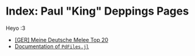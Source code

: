 # Index: Paul "King" Deppings Pages

Heyo :3

* [\[GER\] Meine Deutsche Melee Top 20](./Top20/)
* [Documentation of `PdFiles.jl`](./PdFiles_doku/)